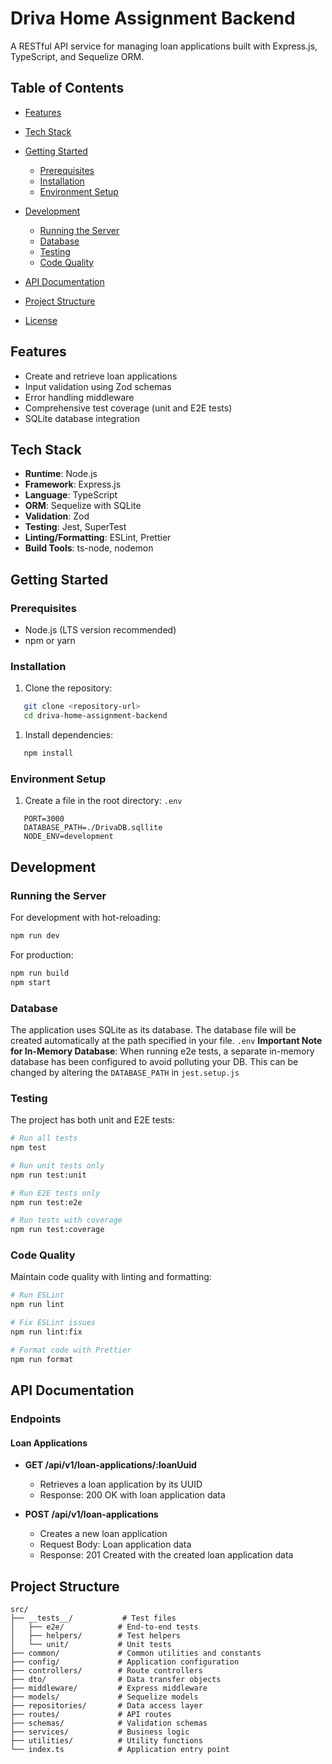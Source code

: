 # Driva Home Assignment Backend
A RESTful API service for managing loan applications built with Express.js, TypeScript, and Sequelize ORM.
## Table of Contents
- [Features](#features)
- [Tech Stack](#tech-stack)
- [Getting Started](#getting-started)
    - [Prerequisites](#prerequisites)
    - [Installation](#installation)
    - [Environment Setup](#environment-setup)

- [Development](#development)
    - [Running the Server](#running-the-server)
    - [Database](#database)
    - [Testing](#testing)
    - [Code Quality](#code-quality)

- [API Documentation](#api-documentation)
- [Project Structure](#project-structure)
- [License](#license)

## Features
- Create and retrieve loan applications
- Input validation using Zod schemas
- Error handling middleware
- Comprehensive test coverage (unit and E2E tests)
- SQLite database integration

## Tech Stack
- **Runtime**: Node.js
- **Framework**: Express.js
- **Language**: TypeScript 
- **ORM**: Sequelize with SQLite
- **Validation**: Zod 
- **Testing**: Jest, SuperTest 
- **Linting/Formatting**: ESLint, Prettier
- **Build Tools**: ts-node, nodemon

## Getting Started
### Prerequisites
- Node.js (LTS version recommended)
- npm or yarn

### Installation
1. Clone the repository:
``` bash
   git clone <repository-url>
   cd driva-home-assignment-backend
```
1. Install dependencies:
``` bash
   npm install
```
### Environment Setup
1. Create a file in the root directory: `.env`
``` 
   PORT=3000
   DATABASE_PATH=./DrivaDB.sqllite
   NODE_ENV=development
```
## Development
### Running the Server
For development with hot-reloading:
``` bash
npm run dev
```
For production:
``` bash
npm run build
npm start
```
### Database
The application uses SQLite as its database. The database file will be created automatically at the path specified in your file. `.env`
**Important Note for In-Memory Database**: When running e2e tests, a separate in-memory database has been configured to avoid polluting your DB. This can be changed by altering the `DATABASE_PATH` in `jest.setup.js`

### Testing
The project has both unit and E2E tests:
``` bash
# Run all tests
npm test

# Run unit tests only
npm run test:unit

# Run E2E tests only
npm run test:e2e

# Run tests with coverage
npm run test:coverage
```
### Code Quality
Maintain code quality with linting and formatting:
``` bash
# Run ESLint
npm run lint

# Fix ESLint issues
npm run lint:fix

# Format code with Prettier
npm run format
```
## API Documentation
### Endpoints
#### Loan Applications
- **GET /api/v1/loan-applications/:loanUuid**
    - Retrieves a loan application by its UUID
    - Response: 200 OK with loan application data

- **POST /api/v1/loan-applications**
    - Creates a new loan application
    - Request Body: Loan application data 
    - Response: 201 Created with the created loan application data

## Project Structure
``` 
src/
├── __tests__/           # Test files
│   ├── e2e/            # End-to-end tests
│   ├── helpers/        # Test helpers
│   └── unit/           # Unit tests
├── common/             # Common utilities and constants
├── config/             # Application configuration
├── controllers/        # Route controllers
├── dto/                # Data transfer objects
├── middleware/         # Express middleware
├── models/             # Sequelize models
├── repositories/       # Data access layer
├── routes/             # API routes
├── schemas/            # Validation schemas
├── services/           # Business logic
├── utilities/          # Utility functions
└── index.ts            # Application entry point
```
